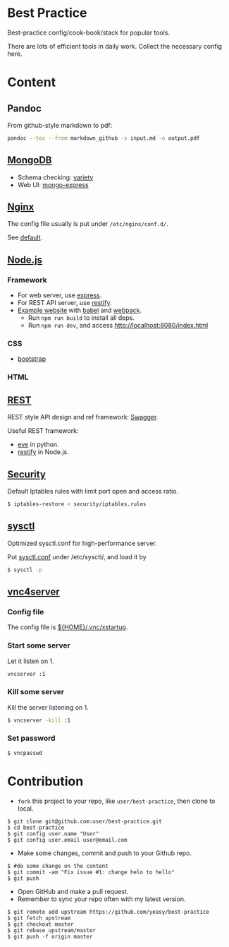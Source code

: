 Best Practice
===

Best-practice config/cook-book/stack for popular tools.

There are lots of efficient tools in daily work. Collect the necessary config here.

# Content
## Pandoc

From github-style markdown to pdf: 

```sh
pandoc --toc --from markdown_github -s input.md -o output.pdf 
```


## [MongoDB](https://www.mongodb.org)
* Schema checking: [variety](https://github.com/variety/variety)
* Web UI: [mongo-express](https://github.com/andzdroid/mongo-express)

## [Nginx](nginx)
The config file usually is put under `/etc/nginx/conf.d/`.

See [default](nginx/default).

## [Node.js](https://nodejs.org)

### Framework
* For web server, use [express](https://expressjs.com).
* For REST API server, use [restify](https://restify.com).
* [Example website](website) with [babel](https://babeljs.io) and [webpack](https://webpack.github.io/).
    - Run `npm run build` to install all deps.
    - Run `npm run dev`, and access [http://localhost:8080/index.html](http://localhost:8080/index.html)

### CSS
* [bootstrap](https://getbootstrap.com/)

### HTML


## [REST](https://en.wikipedia.org/wiki/Representational_state_transfer)
REST style API design and ref framework: [Swagger](http://swagger.io/).

Useful REST framework:
* [eve](http://python-eve.org/) in python.
* [restify](https://restify.com) in Node.js.

## [Security](security)
Default Iptables rules with limit port open and access ratio.
```sh
$ iptables-restore < security/iptables.rules
```

## [sysctl](sysctl)
Optimized sysctl.conf for high-performance server.

Put [sysctl.conf](sysctl/sysctl.conf) under /etc/sysctl/, and load it by
```sh
$ sysctl -p
```

## [vnc4server](vnc4server)
### Config file
The config file is [${HOME}/.vnc/xstartup](vnc4server/xstartup).
### Start some server
Let it listen on 1.
```sh
vncserver :1
```
### Kill some server
Kill the server listening on 1.
```sh
$ vncserver -kill :1
```
### Set password
```sh
$ vncpasswd
```

# Contribution
* `fork` this project to your repo, like `user/best-practice`, then clone to local.
```
$ git clone git@github.com:user/best-practice.git
$ cd best-practice
$ git config user.name "User"
$ git config user.email user@email.com
```

* Make some changes, commit and push to your Github repo.
```
$ #do some change on the content
$ git commit -am "Fix issue #1: change helo to hello"
$ git push
```

* Open GitHub and make a pull request.
* Remember to sync your repo often with my latest version.
```
$ git remote add upstream https://github.com/yeasy/best-practice
$ git fetch upstream
$ git checkout master
$ git rebase upstream/master
$ git push -f origin master
```
